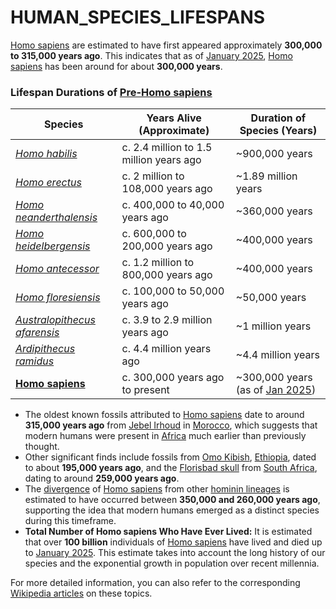 # HUMAN\_SPECIES\_LIFESPANS

[Homo sapiens](HOMO_SAPIENS.md) are estimated to have first appeared approximately **300,000 to 315,000 years ago**. This indicates that as of [January 2025](JANUARY_2025.md), [Homo sapiens](HOMO_SAPIENS.md) has been around for about **300,000 years**.

### Lifespan Durations of [Pre-Homo sapiens](PRE-HOMO_SAPIENS.md)

| **Species**                                                   | **Years Alive (Approximate)**           | **Duration of Species (Years)**                     |
| ------------------------------------------------------------- | --------------------------------------- | --------------------------------------------------- |
| [_Homo habilis_](HOMO_HABILIS.md)                             | c. 2.4 million to 1.5 million years ago | \~900,000 years                                     |
| [_Homo erectus_](HOMO_ERECTUS.md)                             | c. 2 million to 108,000 years ago       | \~1.89 million years                                |
| [_Homo neanderthalensis_](HOMO_NEANDERTHALENSIS.md)           | c. 400,000 to 40,000 years ago          | \~360,000 years                                     |
| [_Homo heidelbergensis_](HOMO_HEIDELBERGENSIS.md)             | c. 600,000 to 200,000 years ago         | \~400,000 years                                     |
| [_Homo antecessor_](HOMO_ANTECESSOR.md)                       | c. 1.2 million to 800,000 years ago     | \~400,000 years                                     |
| [_Homo floresiensis_](HOMO_FLORESIENSIS.md)                   | c. 100,000 to 50,000 years ago          | \~50,000 years                                      |
| [_Australopithecus afarensis_](AUSTRALOPITHECUS_AFARENSIS.md) | c. 3.9 to 2.9 million years ago         | \~1 million years                                   |
| [_Ardipithecus ramidus_](ARDIPITHECUS_RAMIDUS.md)             | c. 4.4 million years ago                | \~4.4 million years                                 |
| [**Homo sapiens**](HOMO_SAPIENS.md)                           | c. 300,000 years ago to present         | \~300,000 years (as of [Jan 2025](JANUARY_2025.md)) |

* The oldest known fossils attributed to [Homo sapiens](HOMO_SAPIENS.md) date to around **315,000 years ago** from [Jebel Irhoud](JEBEL_IRHDOUD.md) in [Morocco](../../joes_notes/MOROCCO.md), which suggests that modern humans were present in [Africa](AFRICA.md) much earlier than previously thought.
* Other significant finds include fossils from [Omo Kibish](OMO_KIBISH.md), [Ethiopia](../../joes_notes/ETHIOPIA.md), dated to about **195,000 years ago**, and the [Florisbad skull](../../joes_notes/FLORISBAD_SKULL.md) from [South Africa](../../joes_notes/SOUTH_AFRICA.md), dating to around **259,000 years ago**.
* The [divergence](DIVERGENCE.md) of [Homo sapiens](HOMO_SAPIENS.md) from other [hominin lineages](HOMININ_LINEAGES.md) is estimated to have occurred between **350,000 and 260,000 years ago**, supporting the idea that modern humans emerged as a distinct species during this timeframe.
* **Total Number of Homo sapiens Who Have Ever Lived:** It is estimated that over **100 billion** individuals of [Homo sapiens](HOMO_SAPIENS.md) have lived and died up to [January 2025](JANUARY_2025.md). This estimate takes into account the long history of our species and the exponential growth in population over recent millennia.

For more detailed information, you can also refer to the corresponding [Wikipedia articles](https://en.wikipedia.org/wiki/Homo_sapiens) on these topics.
